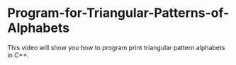 # Program-for-Triangular-Patterns-of-Alphabets
This video will show you how to program print triangular pattern alphabets in C++.
